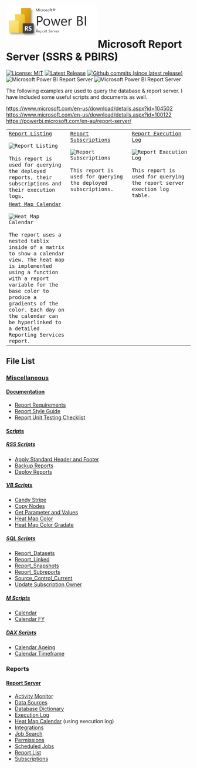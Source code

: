 <img align="left" src="Images/PBIRS1.png" width="250px" >
<br>
<br>
<br>

# Microsoft Report Server (SSRS & PBIRS)

<!---[![Donate](https://img.shields.io/badge/Donate-PayPal-green.svg)](https://www.paypal.me/AnthonyDuguid/1.00)--->
[![License: MIT](https://img.shields.io/badge/License-MIT-yellow.svg)](LICENSE "MIT License Copyright © Anthony Duguid")
[![Latest Release](https://img.shields.io/github/release/SQL-Server-projects/Reporting-Services-examples.svg?label=latest%20release)](https://github.com/SQL-Server-projects/Reporting-Services-examples/releases)
[![Github commits (since latest release)](https://img.shields.io/github/commits-since/SQL-Server-projects/Reporting-Services-examples/latest.svg)](https://github.com/SQL-Server-projects/Reporting-Services-examples)
![Microsoft Power BI Report Server](https://img.shields.io/badge/SSRS-16.0.1114.11.48-red.svg)
![Microsoft Power BI Report Server](https://img.shields.io/badge/PBIRS-15.0.1112.48-red.svg)

The following examples are used to query the database & report server. I have included some useful scripts and documents as well.
<!---
[![License: MIT](https://img.shields.io/badge/License-MIT-yellow.svg)](LICENSE "MIT License Copyright © 2017 Anthony Duguid")
[![star this repo](http://githubbadges.com/star.svg?user=aduguid&repo=SqlServerReportingServices&style=flat&color=fff&background=007ec6)](http://github.com/aduguid/SqlServerReportingServices)
[![fork this repo](http://githubbadges.com/fork.svg?user=aduguid&repo=SqlServerReportingServices&style=flat&color=fff&background=007ec6)](http://github.com/aduguid/SqlServerReportingServices/fork)
--->
https://www.microsoft.com/en-us/download/details.aspx?id=104502
https://www.microsoft.com/en-us/download/details.aspx?id=100122
https://powerbi.microsoft.com/en-au/report-server/

<a id="user-content-ssrs-reports" class="anchor" href="#ssrs-reports" aria-hidden="true"> </a>
<table style="width:100%">
    <tr valign="top">
        <td width="33%">
            <kbd>
                <a href="https://raw.githubusercontent.com/aduguid/SqlServerReportingServices/master/ServerReports/Report%20List.rdl">Report Listing</a>
                <br>
                <br>
                <img src="https://raw.githubusercontent.com/aduguid/SqlServerReportingServices/master/Images/ReadMe/report_list.png" align="top" width="256px" title="Report Listing" />
                <br>
                <br>
                <span style="max-width:256px;">This report is used for querying the deployed reports, their subscriptions and their execution logs.</span>
                <br>
            </kbd>
        </td>
        <td width="33%">
            <kbd>
                <a href="https://raw.githubusercontent.com/aduguid/SqlServerReportingServices/master/ServerReports/Subscriptions.rdl">Report Subscriptions</a>
                <br>
                <br>
                <img src="https://raw.githubusercontent.com/aduguid/SqlServerReportingServices/master/Images/ReadMe/subscriptions.png" align="top" width="256px" title="Report Subscriptions" />
                <br>
                <br>
                <span style="max-width:256px;">This report is used for querying the deployed subscriptions.</span>
                <br>
            </kbd>
        </td>
        <td width="33%">
            <kbd>
                <a href="https://github.com/aduguid/SqlServerReportingServices/blob/master/ServerReports/Execution%20Log.rdl">Report Execution Log</a>
                <br>
                <br>
                <img src="https://raw.githubusercontent.com/aduguid/SqlServerReportingServices/master/Images/ReadMe/execution_log.png" align="top" width="256px" title="Report Execution Log" />
                <br>
                <br>
                <span style="max-width:256px;">This report is used for querying the report server exection log table.</span>
                <br>
            </kbd>
        </td>
    </tr>
    <tr valign="top">
        <td width="33%">
            <kbd>
                <a href="https://gist.githubusercontent.com/aduguid/4905cd812ef2c86ad3d026be852c62ad/raw/deff6b7cd79f2b729aa31e62795cfa32956cf4f3/SSRS.heatmap_example">Heat Map Calendar</a>
                <br>
                <br>
                <img src="https://raw.githubusercontent.com/SQL-Server-projects/Reporting-Services-examples/master/Images/ReadMe/ssrsheatmap_calendar.png" align="top" width="256px" title="Heat Map Calendar" />
                <br>
                <br>
                <span style="max-width:256px;">The report uses a nested tablix inside of a matrix to show a calendar view. The heat map is implemented using a function with a report variable for the base color to produce a gradients of the color. Each day on the calendar can be hyperlinked to a detailed Reporting Services report.</span>
                <br>
            </kbd>
        </td>
    </tr>
</table>

## File List
### [Miscellaneous](/Miscellaneous)
#### [Documentation](/Miscellaneous/Documentation)
* [Report Requirements](/Miscellaneous/Documentation/Report%20Requirements.docx)
* [Report Style Guide](/Miscellaneous/Documentation/Report%20Style%20Guide.docx)
* [Report Unit Testing Checklist](/Miscellaneous/Documentation/Report%20Unit%20Testing%20Checklist.docx)
#### [Scripts](/Miscellaneous/Scripts)
##### [RSS Scripts](/Miscellaneous/Scripts/RSS)
* [Apply Standard Header and Footer](/Miscellaneous/Scripts/RSS/Apply_Header_Footer.rss)
* [Backup Reports](/Miscellaneous/Scripts/RSS/Backup_Reports.rss)
* [Deploy Reports](/Miscellaneous/Scripts/RSS/Deploy_Reports.rss)
##### [VB Scripts](/Miscellaneous/Scripts/VB)
* [Candy Stripe](/Miscellaneous/Scripts/VB/CandyStripe.vb)
* [Copy Nodes](/Miscellaneous/Scripts/VB/CopyNodes.vb)
* [Get Parameter and Values](/Miscellaneous/Scripts/VB/GetParameterandValues.vb)
* [Heat Map Color](/Miscellaneous/Scripts/VB/HeatMapColor.vb)
* [Heat Map Color Gradate](/Miscellaneous/Scripts/VB/HeatMapColorGradate.vb)
##### [SQL Scripts](/Miscellaneous/Scripts/SQL)
* [Report_Datasets](/Miscellaneous/Scripts/SQL/Report_Datasets.sql)
* [Report_Linked](/Miscellaneous/Scripts/SQL/Report_Linked.sql)
* [Report_Snapshots](/Miscellaneous/Scripts/SQL/Report_Snapshots.sql)
* [Report_Subreports](/Miscellaneous/Scripts/SQL/Report_Subreports.sql)
* [Source_Control_Current](/Miscellaneous/Scripts/SQL/Source_Control_Current.sql)
* [Update Subscription Owner](/Miscellaneous/Scripts/SQL/Update_Subscription_Owner.sql)
##### [M Scripts](/Miscellaneous/Scripts/M)
* [Calendar](/Miscellaneous/Scripts/M/Calendar.M)
* [Calendar FY](/Miscellaneous/Scripts/M/Calendar_FY.M)
##### [DAX Scripts](/Miscellaneous/Scripts/DAX)
* [Calendar Ageing](/Miscellaneous/Scripts/DAX/Calendar_Ageing.dax) 
* [Calendar Timeframe](/Miscellaneous/Scripts/DAX/Calendar_Timeframe.dax) 
### Reports
#### [Report Server](/ServerReports)
* [Activity Monitor](/ServerReports/Activity%20Monitor.rdl)
* [Data Sources](/ServerReports/Data%20Sources.rdl)
* [Database Dictionary](/ServerReports/Database%20Dictionary.rdl)
* [Execution Log](/ServerReports/Execution%20Log.rdl)
* [Heat Map Calendar](/ServerReports/Heatmap%20Calendar.rdl) (using execution log)
* [Integrations](/ServerReports/Integrations.rdl)
* [Job Search](/ServerReports/Job%20Search.rdl)
* [Permissions](/ServerReports/Permissions.rdl)
* [Scheduled Jobs](/ServerReports/Scheduled%20Jobs.rdl) 
* [Report List](/ServerReports/Report%20List.rdl) 
* [Subscriptions](/ServerReports/Subscriptions.rdl) 

